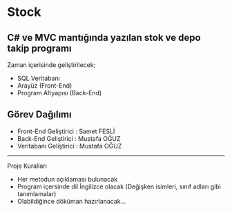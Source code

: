 # Stock
C# ve MVC mantığında yazılan stok ve depo takip programı
----
Zaman içerisinde geliştirilecek;
* SQL Veritabanı
* Arayüz (Front-End)
* Program Altyapısı (Back-End)

## Görev Dağılımı
- Front-End Geliştirici : Samet FESLİ
- Back-End Geliştirici : Mustafa OĞUZ
- Veritabanı Geliştirici : Mustafa OĞUZ
-----
Proje Kuralları
* Her metodun açıklaması bulunacak
* Program içersinde dil İngilizce olacak (Değişken isimleri, sınıf adları gibi tanımlamalar)
* Olabildiğince döküman hazırlanacak...
